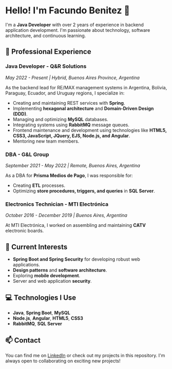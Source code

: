 # Hello! I'm Facundo Benitez 👋

I'm a **Java Developer** with over 2 years of experience in backend application development. I'm passionate about technology, software architecture, and continuous learning.

## 🚀 Professional Experience

### Java Developer - **Q&R Solutions**
_May 2022 - Present | Hybrid, Buenos Aires Province, Argentina_

As the backend lead for RE/MAX management systems in Argentina, Bolivia, Paraguay, Ecuador, and Uruguay regions, I specialize in:

- Creating and maintaining REST services with **Spring**.
- Implementing **hexagonal architecture** and **Domain-Driven Design (DDD)**.
- Managing and optimizing **MySQL** databases.
- Integrating systems using **RabbitMQ** message queues.
- Frontend maintenance and development using technologies like **HTML5, CSS3, JavaScript, JQuery, EJS, Node.js, and Angular**.
- Mentoring new team members.

### DBA - **G&L Group**
_September 2021 - May 2022 | Remote, Buenos Aires, Argentina_

As a DBA for **Prisma Medios de Pago**, I was responsible for:

- Creating **ETL** processes.
- Optimizing **store procedures, triggers, and queries** in **SQL Server**.

### Electronics Technician - **MTI Electrónica**
_October 2016 - December 2019 | Buenos Aires, Argentina_

At MTI Electrónica, I worked on assembling and maintaining **CATV** electronic boards.

## 🎯 Current Interests

- **Spring Boot and Spring Security** for developing robust web applications.
- **Design patterns** and **software architecture**.
- Exploring **mobile development**.
- Server and web application **security**.

## 💻 Technologies I Use

- **Java**, **Spring Boot**, **MySQL**
- **Node.js**, **Angular**, **HTML5**, **CSS3**
- **RabbitMQ**, **SQL Server**

## 📫 Contact

You can find me on [LinkedIn](https://www.linkedin.com/in/facubnz/) or check out my projects in this repository. I'm always open to collaborating on exciting new projects!
